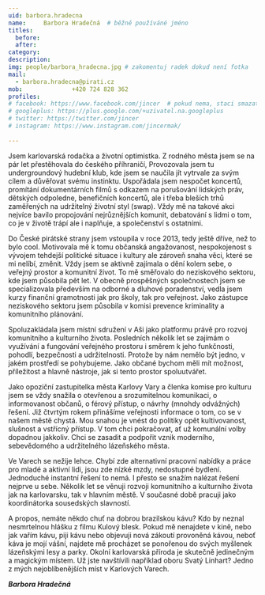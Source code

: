 ```yaml
---
uid: barbora.hradecna
name:     Barbora Hradečná 	# běžně používáné jméno
titles:
  before: 
  after:
category:
description: 
img: people/barbora_hradecna.jpg # zakomentuj radek dokud není fotka
mail:
  - barbora.hradecna@pirati.cz
mob:			  +420 724 828 362
profiles:
# facebook: https://www.facebook.com/jincer  # pokud nema, staci smazat tuto radku
# googleplus: https://plus.google.com/+uzivatel.na.googleplus
# twitter: https://twitter.com/jincer
# instagram: https://www.instagram.com/jincermak/ 
   
---
```

Jsem karlovarská rodačka a životní optimistka. Z rodného města jsem se na pár let přestěhovala do českého příhraničí, Provozovala jsem tu undergroundový hudební klub, kde jsem se naučila jít vytrvale za svým cílem a důvěřovat svému instinktu. Uspořádala jsem nespočet koncertů, promítání dokumentárních filmů s odkazem na porušování lidských práv, dětských odpoledne, benefičních koncertů, ale i třeba bleších trhů zaměřených na udržitelný životní styl (swap). Vždy mě na takové akci nejvíce bavilo propojování nejrůznějších komunit, debatování s lidmi o tom, co je v životě trápí ale i naplňuje, a společenství s ostatními. 

Do České pirátské strany jsem vstoupila v roce 2013, tedy ještě dříve, než to bylo cool. Motivovala mě k tomu občanská angažovanost, nespokojenost s vývojem tehdejší politické  situace i kultury ale zároveň snaha věci, které se mi nelíbí, změnit. Vždy jsem se aktivně zajímala o dění kolem sebe, o veřejný prostor a komunitní život. To mě směřovalo do neziskového sektoru, kde jsem působila pět let. V obecně prospěšných společnostech jsem se specializovala především na odborné a dluhové poradenství, vedla jsem kurzy finanční gramotnosti jak pro školy, tak pro veřejnost. Jako zástupce neziskového sektoru jsem působila v komisi prevence kriminality a komunitního plánování.

Spoluzakládala jsem místní sdružení v Aši jako platformu právě pro rozvoj komunitního a kulturního života. Posledních několik let se zajímám o využívání a fungování veřejného prostoru i směrem k jeho funkčnosti, pohodlí, bezpečnosti a udržitelnosti. Protože by nám nemělo být jedno, v jakém prostředí se pohybujeme. Jako občané bychom měli mít možnost, příležitost a hlavně nástroje, jak si tento prostor spoluutvářet. 

Jako opoziční zastupitelka města Karlovy Vary a členka komise pro kulturu jsem se vždy snažila o otevřenou a srozumitelnou komunikaci, o informovanost občanů, o férový přístup, o návrhy (mnohdy odvážných) řešení. Již čtvrtým rokem přinášíme veřejnosti informace o tom, co se v našem městě chystá. Mou snahou je vnést do politiky opět kultivovanost, slušnost a vstřícný přístup. V tom chci pokračovat, ať už komunální volby dopadnou jakkoliv. Chci se zasadit a podpořit vznik moderního, sebevědomého a udržitelného lázeňského města. 

Ve Varech se nežije lehce. Chybí zde alternativní pracovní nabídky a práce pro mladé a aktivní lidi, jsou zde nízké mzdy, nedostupné bydlení. Jednoduché instantní řešení to nemá. I přesto se snažím nalézat řešení nejprve u sebe. Několik let se věnuji rozvoji komunitního a kulturního života jak na karlovarsku, tak v hlavním městě. V současné době pracuji jako koordinátorka sousedských slavností.

A propos, nemáte někdo chuť na dobrou brazilskou kávu? Kdo by neznal nesmrtelnou hlášku z filmu Kulový blesk. Pokud mě nenajdete v kině, nebo jak vařím kávu, piji kávu nebo objevuji nová zákoutí provoněná kávou, neboť káva je mojí vášní, najdete mě procházet se ponořenou do svých myšlenek lázeňskými lesy a parky. Okolní karlovarská příroda je skutečně jedinečným a magickým místem. Už jste navštívili například oboru Svatý Linhart? Jedno z mých nejoblíbenějších míst v Karlových Varech.

***Barbora Hradečná***

